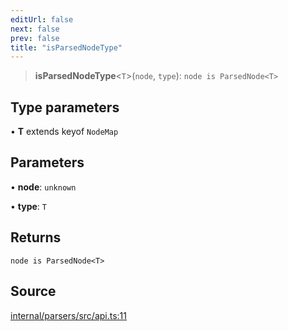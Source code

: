 ```yaml
---
editUrl: false
next: false
prev: false
title: "isParsedNodeType"
---
```


> **isParsedNodeType**\<`T`\>(`node`, `type`): `node is ParsedNode<T>`

## Type parameters

• **T** extends keyof `NodeMap`

## Parameters

• **node**: `unknown`

• **type**: `T`

## Returns

`node is ParsedNode<T>`

## Source

[internal/parsers/src/api.ts:11](https://github.com/nodenogg-in/alpha-p2p/blob/2cff8cc/internal/parsers/src/api.ts#L11)
